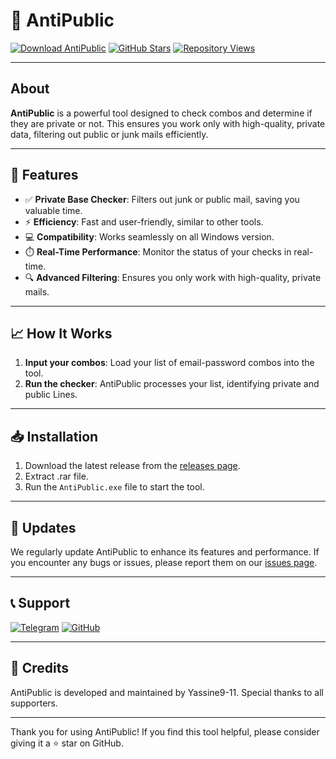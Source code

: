 # 🚀 AntiPublic

[![Download AntiPublic](https://img.shields.io/badge/download_AntiPublic-3670A0?style=for-the-badge)](https://github.com/yassine9-11/antipublic/releases)
[![GitHub Stars](https://img.shields.io/github/stars/yassine9-11/antipublic?style=for-the-badge)](https://github.com/yassine9-11/antipublic/stargazers)
[![Repository Views](https://img.shields.io/github/watchers/yassine9-11/antipublic?style=for-the-badge)](https://github.com/yassine9-11/antipublic/watchers)

---

## About
**AntiPublic** is a powerful tool designed to check combos and determine if they are private or not. This ensures you work only with high-quality, private data, filtering out public or junk mails efficiently.

---

## 🌟 Features
- ✅ **Private Base Checker**: Filters out junk or public mail, saving you valuable time.
- ⚡ **Efficiency**: Fast and user-friendly, similar to other tools.
- 💻 **Compatibility**: Works seamlessly on all Windows version.
- ⏱️ **Real-Time Performance**: Monitor the status of your checks in real-time.
- 🔍 **Advanced Filtering**: Ensures you only work with high-quality, private mails.

---

## 📈 How It Works
1. **Input your combos**: Load your list of email-password combos into the tool.
2. **Run the checker**: AntiPublic processes your list, identifying private and public Lines.

---

## 📥 Installation
1. Download the latest release from the [releases page](https://github.com/yassine9-11/antipublic/releases).
2. Extract .rar file.
3. Run the `AntiPublic.exe` file to start the tool.

---

## 🔄 Updates
We regularly update AntiPublic to enhance its features and performance. If you encounter any bugs or issues, please report them on our [issues page](https://github.com/yassine9-11/antipublic/issues/new).

---

## 📞 Support
[![Telegram](https://img.shields.io/badge/Telegram-@yassine9_11-blue?style=for-the-badge&logo=telegram)](https://t.me/yassine9_11)
[![GitHub](https://img.shields.io/badge/GitHub-yassine9--11-black?style=for-the-badge&logo=github)](https://github.com/yassine9-11)

---

## 🙌 Credits
AntiPublic is developed and maintained by Yassine9-11. Special thanks to all supporters.

---

Thank you for using AntiPublic! If you find this tool helpful, please consider giving it a ⭐ star on GitHub.
